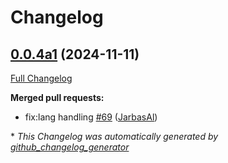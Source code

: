 # Changelog

## [0.0.4a1](https://github.com/OpenVoiceOS/ovos-date-parser/tree/0.0.4a1) (2024-11-11)

[Full Changelog](https://github.com/OpenVoiceOS/ovos-date-parser/compare/0.0.3...0.0.4a1)

**Merged pull requests:**

- fix:lang handling [\#69](https://github.com/OpenVoiceOS/ovos-date-parser/pull/69) ([JarbasAl](https://github.com/JarbasAl))



\* *This Changelog was automatically generated by [github_changelog_generator](https://github.com/github-changelog-generator/github-changelog-generator)*
